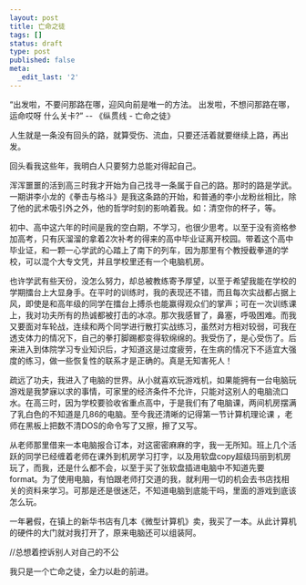 ```yaml
---
layout: post
title: 亡命之徒
tags: []
status: draft
type: post
published: false
meta:
  _edit_last: '2'
---
```

“出发啦，不要问那路在哪，迎风向前是唯一的方法。 出发啦，不想问那路在哪，运命哎呀 什么关卡?” -- 《纵贯线 - 亡命之徒》

人生就是一条没有回头的路，就算受伤、流血，只要还活着就要继续上路，再出发。

回头看我这些年，我明白人只要努力总能对得起自己。

浑浑噩噩的活到高三时我才开始为自己找寻一条属于自己的路。那时的路是学武。一期讲李小龙的《拳击与格斗》是我这条路的开始，和普通的李小龙粉丝相比，除了他的武术吸引外之外，他的哲学时刻的影响着我。如：清空你的杯子，等。

初中、高中这六年的时间是我的空白期，不学习，也很少思考。以至于没有资格参加高考，只有灰溜溜的拿着2次补考的得来的高中毕业证离开校园。带着这个高中毕业证，和一颗一心学武的心踏上了南下的列车，因为那里有个教授截拳道的学校，可以混个大专文凭，并且学校里还有一个电脑机房。

也许学武有些天份，没怎么努力，却总被教练寄予厚望，以至于希望我能在学校的学期擂台上大显身手。在平时的训练时，我的表现还不错，而且每次实战都占据上风，即使是和高年级的同学在擂台上搏杀也能赢得观众们的掌声；可在一次训练课上，我对功夫所有的热诚都被打击的冰凉。那次我感冒了，鼻塞，呼吸困难。而我又要面对车轮战，连续和两个同学进行散打实战练习，虽然对方相对较弱，可我在透支体力的情况下，自己的拳打脚踢都变得软绵绵的。我受伤了，是心受伤了。后来进入到体院学习专业知识后，才知道这是过度疲劳，在生病的情况下不适宜大强度的练习，做一些恢复性的联系才是正确的。真是无知害死人！


疏远了功夫，我进入了电脑的世界。从小就喜欢玩游戏机，如果能拥有一台电脑玩游戏是我梦寐以求的事情，可家里的经济条件不允许，只能对这别人的电脑流口水。在高三时，因为学校要验收省重点高中，于是我们有了电脑课，两间机房摆满了乳白色的不知道是几86的电脑。至今我还清晰的记得第一节计算机理论课 ，老师在黑板上把数不清DOS的命令写了又擦，擦了又写。

从老师那里借来一本电脑报合订本，对这密密麻麻的字，我一无所知。班上几个活跃的同学已经缠着老师在课外到机房学习打字，以及用软盘copy超级玛丽到机房玩了，而我，还是什么都不会，以至于买了张软盘插进电脑中不知道先要format。为了使用电脑，有怕跟老师打交道的我，就利用一切的机会去书店找相关的资料来学习。可那是还是很迷茫，不知道电脑到底能干吗，里面的游戏到底该怎么玩。

一年暑假，在镇上的新华书店有几本《微型计算机》卖，我买了一本。从此计算机的硬件的大门就对我打开了，原来电脑还可以组装阿。

//总想着控诉别人对自己的不公

我只是一个亡命之徒，全力以赴的前进。
